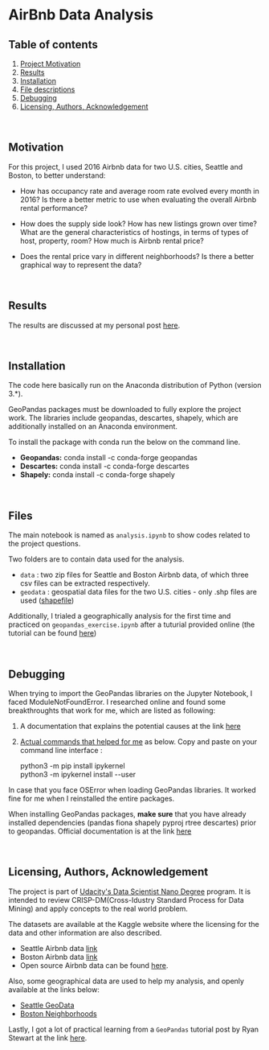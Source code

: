 # AirBnb Data Analysis

## Table of contents

1. [Project Motivation](#motivation)
2. [Results](#results)
3. [Installation](#installation)
4. [File descriptions](#files)
5. [Debugging](#debug)
6. [Licensing, Authors, Acknowledgement](#others)

<br>

## Motivation

<a id="motivation"></a>

For this project, I used 2016 Airbnb data for two U.S. cities, Seattle and Boston, to better understand:

-   How has occupancy rate and average room rate evolved every month in 2016? Is there a better metric to use when evaluating the overall Airbnb rental performance?

-   How does the supply side look? How has new listings grown over time? What are the general characteristics of hostings, in terms of types of host, property, room? How much is Airbnb rental price?

-   Does the rental price vary in different neighborhoods? Is there a better graphical way to represent the data?

<br>

## Results

<a id="results"></a>

The results are discussed at my personal post [here](#).

<br>

## Installation

<a id="installation"></a>

The code here basically run on the Anaconda distribution of Python (version 3.\*).

GeoPandas packages must be downloaded to fully explore the project work. The libraries include geopandas, descartes, shapely, which are additionally installed on an Anaconda environment.

To install the package with conda run the below on the command line.

-   **Geopandas:** conda install -c conda-forge geopandas
-   **Descartes:** conda install -c conda-forge descartes
-   **Shapely:** conda install -c conda-forge shapely

<br>

## Files

<a id="files"></a>

The main notebook is named as `analysis.ipynb` to show codes related to the project questions.

Two folders are to contain data used for the analysis.

-   `data` : two zip files for Seattle and Boston Airbnb data, of which three csv files can be extracted respectively.
-   `geodata` : geospatial data files for the two U.S. cities - only .shp files are used ([shapefile](https://en.wikipedia.org/wiki/Shapefile))

Additionally, I trialed a geographically analysis for the first time and practiced on `geopandas_exercise.ipynb` after a tuturial provided online (the tutorial can be found [here](#geopandas))

<br>

## Debugging

<a id="debug"></a>

When trying to import the GeoPandas libraries on the Jupyter Notebook, I faced
ModuleNotFoundError. I researched online and found some breakthroughts that work for me, which are listed as following:

1. A documentation that explains the potential causes at the link [here](<(https://jupyter-notebook.readthedocs.io/en/stable/troubleshooting.html)>)

2. [Actual commands that helped for me](https://stackoverflow.com/questions/28831854/how-do-i-add-python3-kernel-to-jupyter-ipython) as below. Copy and paste on your command line interface :

    python3 -m pip install ipykernel<br>
    python3 -m ipykernel install --user

In case that you face OSError when loading GeoPandas libraries. It worked fine for me when I reinstalled the entire packages.

When installing GeoPandas packages, **make sure** that you have already installed dependencies (pandas fiona shapely pyproj rtree descartes) prior to geopandas. Official documentation is at the link [here](https://geopandas.org/install.html)

<br>

## Licensing, Authors, Acknowledgement

<a id="others"></a>

The project is part of [Udacity's Data Scientist Nano Degree](https://www.udacity.com/course/data-scientist-nanodegree--nd025) program. It is intended to review CRISP-DM(Cross-Idustry Standard Process for Data Mining) and apply concepts to the real world problem.

The datasets are available at the Kaggle website where the licensing for the data and other information are also described.

-   Seattle Airbnb data [link](https://www.kaggle.com/airbnb/seattle/data)
-   Boston Airbnb data [link](https://www.kaggle.com/airbnb/boston)
-   Open source Airbnb data can be found [here](http://insideairbnb.com/get-the-data.html).

Also, some geographical data are used to help my analysis, and openly available at the links below:

-   [Seattle GeoData](https://data-seattlecitygis.opendata.arcgis.com/datasets/city-clerk-neighborhoods)
-   [Boston Neighborhoods](https://bostonopendata-boston.opendata.arcgis.com/datasets/3525b0ee6e6b427f9aab5d0a1d0a1a28_0)

<a id="geopandas"></a>
Lastly, I got a lot of practical learning from a `GeoPandas` tutorial post by Ryan Stewart at the link [here](https://towardsdatascience.com/geopandas-101-plot-any-data-with-a-latitude-and-longitude-on-a-map-98e01944b972).

